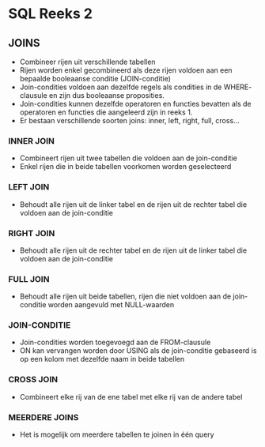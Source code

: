 # SQL Reeks 2

## JOINS

* Combineer rijen uit verschillende tabellen
* Rijen worden enkel gecombineerd als deze rijen voldoen aan een bepaalde booleaanse conditie (JOIN-conditie)
* Join-condities voldoen aan dezelfde regels als condities in de WHERE-
clausule en zijn dus booleaanse proposities.
* Join-condities kunnen dezelfde operatoren en functies bevatten als de
operatoren en functies die aangeleerd zijn in reeks 1.
* Er bestaan verschillende soorten joins: inner, left, right, full, cross...

### INNER JOIN

* Combineert rijen uit twee tabellen die voldoen aan de join-conditie
* Enkel rijen die in beide tabellen voorkomen worden geselecteerd

### LEFT JOIN

* Behoudt alle rijen uit de linker tabel en de rijen uit de rechter tabel die voldoen aan de join-conditie

### RIGHT JOIN

* Behoudt alle rijen uit de rechter tabel en de rijen uit de linker tabel die voldoen aan de join-conditie

### FULL JOIN

* Behoudt alle rijen uit beide tabellen, rijen die niet voldoen aan de join-conditie worden aangevuld met NULL-waarden

### JOIN-CONDITIE

* Join-condities worden toegevoegd aan de FROM-clausule
* ON kan vervangen worden door USING als de join-conditie gebaseerd is op een kolom met dezelfde naam in beide tabellen

### CROSS JOIN

* Combineert elke rij van de ene tabel met elke rij van de andere tabel

### MEERDERE JOINS

* Het is mogelijk om meerdere tabellen te joinen in één query